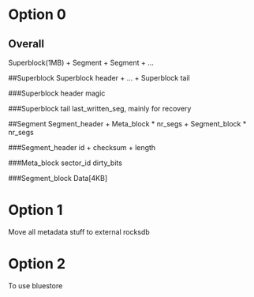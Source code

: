 # Option 0
## Overall
Superblock(1MB) + Segment + Segment + ...

##Superblock
Superblock header + ... + Superblock tail

###Superblock header
magic 

###Superblock tail
last_written_seg, mainly for recovery

##Segment
Segment_header + Meta_block * nr_segs + Segment_block * nr_segs

###Segment_header
id + checksum + length

###Meta_block
sector_id
dirty_bits

###Segment_block
Data[4KB]

# Option 1
Move all metadata stuff to external rocksdb

# Option 2
To use bluestore

